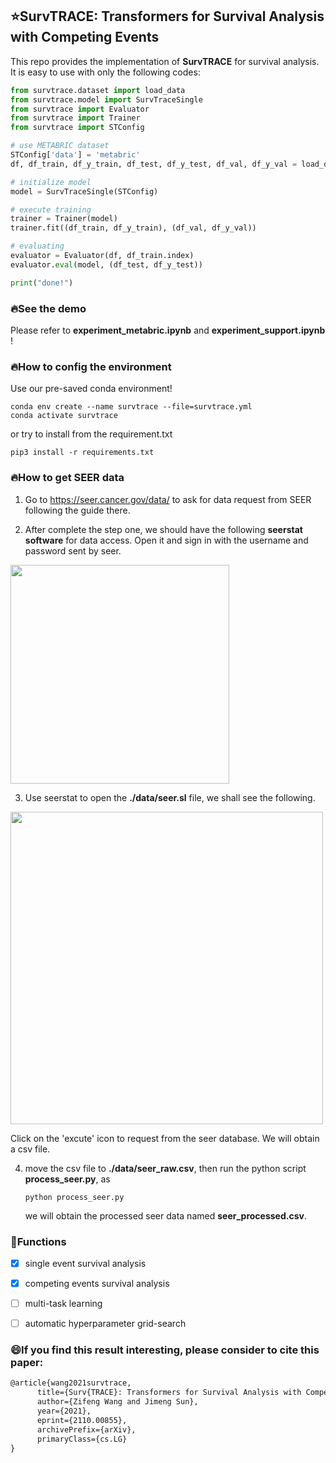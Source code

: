 ## ⭐SurvTRACE: Transformers for Survival Analysis with Competing Events

This repo provides the implementation of **SurvTRACE** for survival analysis. It is easy to use with only the following codes:

```python
from survtrace.dataset import load_data
from survtrace.model import SurvTraceSingle
from survtrace import Evaluator
from survtrace import Trainer
from survtrace import STConfig

# use METABRIC dataset
STConfig['data'] = 'metabric'
df, df_train, df_y_train, df_test, df_y_test, df_val, df_y_val = load_data(STConfig)

# initialize model
model = SurvTraceSingle(STConfig)

# execute training
trainer = Trainer(model)
trainer.fit((df_train, df_y_train), (df_val, df_y_val))

# evaluating
evaluator = Evaluator(df, df_train.index)
evaluator.eval(model, (df_test, df_y_test))

print("done!")
```



### 🔥See the demo

Please refer to **experiment_metabric.ipynb** and **experiment_support.ipynb** !



### 🔥How to config the environment

Use our pre-saved conda environment!

```shell
conda env create --name survtrace --file=survtrace.yml
conda activate survtrace
```

or try to install from the requirement.txt

```shell
pip3 install -r requirements.txt
```



### 🔥How to get SEER data

1. Go to https://seer.cancer.gov/data/ to ask for data request from SEER following the guide there.

2. After complete the step one, we should have the following **seerstat software** for data access. Open it and sign in with the username and password sent by seer.

  <img src="./figure/seer_1.png" width="350" align="center" />

3. Use seerstat to open the **./data/seer.sl** file, we shall see the following.

  <img src="./figure/seer_2.png" width="500" align="center" />  

Click on the 'excute' icon to request from the seer database. We will obtain a csv file.

4. move the csv file to **./data/seer_raw.csv**, then run the python script **process_seer.py**, as

   ```shell
   python process_seer.py
   ```

   we will obtain the processed seer data named **seer_processed.csv**.



### 📝Functions

- [x] single event survival analysis
- [x] competing events survival analysis
- [ ] multi-task learning
- [ ] automatic hyperparameter grid-search



### :smile:If you find this result interesting, please consider to cite this paper:

```latex
@article{wang2021survtrace,
      title={Surv{TRACE}: Transformers for Survival Analysis with Competing Events}, 
      author={Zifeng Wang and Jimeng Sun},
      year={2021},
      eprint={2110.00855},
      archivePrefix={arXiv},
      primaryClass={cs.LG}
}
```
